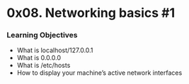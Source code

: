 # 0x08. Networking basics #1

### Learning Objectives
- What is localhost/127.0.0.1
- What is 0.0.0.0
- What is /etc/hosts
- How to display your machine’s active network interfaces